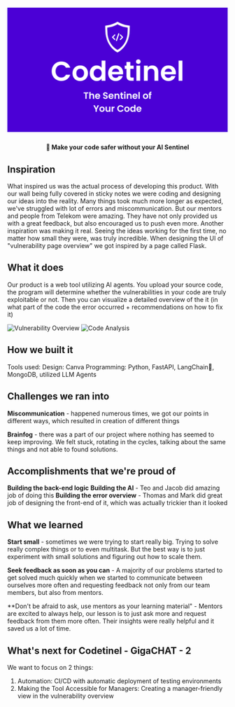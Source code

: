 <h1 align="center">
  <br>
  <a href="https://codetinel.dev">
    <img src="assets/banner.png" alt="Codetinel Banner" width="800">
  </a>
  <h4 align="center">
  🥷 Make your code safer without your AI Sentinel
  </h4>
</h1>




## Inspiration
What inspired us was the actual process of developing this product. With our wall being fully covered in sticky notes we were coding and designing our ideas into the reality. Many things took much more longer as expected, we've struggled with lot of errors and miscommunication. But our mentors and people from Telekom were amazing. They have not only provided us with a great feedback, but also encouraged us to push even more. Another inspiration was making it real. Seeing the ideas working for the first time, no matter how small they were, was truly incredible. When designing the UI of "vulnerability page overview" we got inspired by a page called Flask. 

## What it does
Our product is a web tool utilizing AI agents. You upload your source code, the program will determine whether the vulnerabilities in your code are truly exploitable or not. Then you can visualize a detailed overview of the it (in what part of the code the error occurred + recommendations on how to fix it) 


![Vulnerability Overview](assets/vulnerability-overview.png)
![Code Analysis](assets/code-analysis.png)

## How we built it

Tools used: Design: Canva
                   Programming: Python, FastAPI, LangChain🦜, MongoDB, utilized LLM Agents 

## Challenges we ran into

**Miscommunication** - happened numerous times, we got our points in different ways, which resulted in creation of different things  

**Brainfog** - there was a part of our project where nothing has seemed to keep improving. We felt stuck, rotating in the cycles, talking about the same things and not able to found solutions. 


## Accomplishments that we're proud of

**Building the back-end logic**
**Building the AI** - Teo and Jacob did amazing job of doing this 
**Building the error overview** - Thomas and Mark did great job of designing the front-end of it, which was actually trickier than it looked

## What we learned

**Start small** - sometimes we were trying to start really big. Trying to solve really complex things or to even multitask. But the best way is to just experiment with small solutions and figuring out how to scale them.

**Seek feedback as soon as you can** - A majority of our problems started to get solved much quickly when we started to communicate between ourselves more often and requesting feedback not only from our team members, but also from mentors.

**Don't be afraid to ask, use mentors as your learning material" - Mentors are excited to always help, our lesson is to just ask more and request feedback from them more often. Their insights were really helpful and it saved us a lot of time. 

## What's next for Codetinel - GigaCHAT - 2

We want to focus on 2 things: 

1) Automation: CI/CD with automatic deployment of testing environments
2) Making the Tool Accessible for Managers: Creating a manager-friendly view in the vulnerability overview
